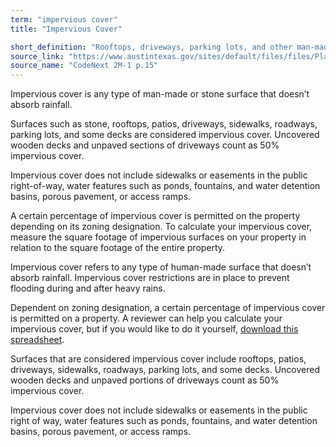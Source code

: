 ```yaml
---
term: "impervious cover"
title: "Impervious Cover"

short_definition: "Rooftops, driveways, parking lots, and other man-made or stone surfaces that keep water from being absorbed into the ground."
source_link: "https://www.austintexas.gov/sites/default/files/files/Planning/CodeNEXT/ALDC_PRD_23_LandDevelopmentCode_Combined_2017_0130_web.pdf"
source_name: "CodeNext 2M-1 p.15"
---
```


Impervious cover is any type of man-made or stone surface that doesn’t absorb rainfall.

Surfaces such as stone, rooftops, patios, driveways, sidewalks, roadways, parking lots, and some decks are considered impervious cover. Uncovered wooden decks and unpaved sections of driveways count as 50% impervious cover.

Impervious cover does not include sidewalks or easements in the public right-of-way, water features such as ponds, fountains, and water detention basins, porous pavement, or access ramps.

A certain percentage of impervious cover is permitted on the property depending on its zoning designation. To calculate your impervious cover, measure the square footage of impervious surfaces on your property in relation to the square footage of the entire property.


Impervious cover refers to any type of human-made surface that doesn’t absorb rainfall. Impervious cover restrictions are in place to prevent flooding during and after heavy rains.

Dependent on zoning designation, a certain percentage of impervious cover is permitted on a property. A reviewer can help you calculate your impervious cover, but if you would like to do it yourself, [download this spreadsheet](https://www.austintexas.gov/sites/default/files/files/Planning/Residential/Calculation_aid.xls).

Surfaces that are considered impervious cover include rooftops, patios, driveways, sidewalks, roadways, parking lots, and some decks. Uncovered wooden decks and unpaved portions of driveways count as 50% impervious cover.

Impervious cover does not include sidewalks or easements in the public right of way, water features such as ponds, fountains, and water detention basins, porous pavement, or access ramps.
